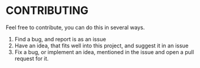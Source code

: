 # CONTRIBUTING

Feel free to contribute, you can do this in several ways.


1. Find a bug, and report is as an issue
2. Have an idea, that fits well into this project, and suggest it in an issue
3. Fix a bug, or implement an idea, mentioned in the issue and open a pull request for it. 
